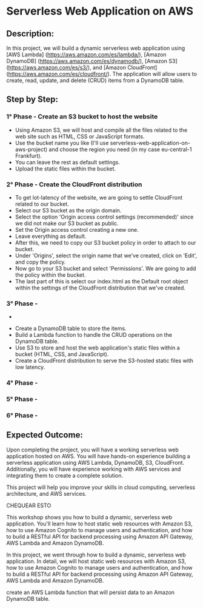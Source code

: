# Serverless Web Application on AWS

## Description:

In this project, we will build a dynamic serverless web application using [AWS Lambda] (https://aws.amazon.com/es/lambda/), [Amazon DynamoDB] (https://aws.amazon.com/es/dynamodb/), [Amazon S3] (https://aws.amazon.com/es/s3/), and [Amazon CloudFront] (https://aws.amazon.com/es/cloudfront/). The application will allow users to create, read, update, and delete (CRUD) items from a DynamoDB table.

## Step by Step:

### 1° Phase - Create an S3 bucket to host the website

- Using Amazon S3, we will host and compile all the files related to the web site such as HTML, CSS or JavaScript formats.
- Use the bucket name you like (I'll use serverless-web-application-on-aws-project) and choose the region you need (in my case eu-central-1 Frankfurt).
- You can leave the rest as default settings.
- Upload the static files within the bucket.

### 2° Phase - Create the CloudFront distribution

- To get lot-latency of the website, we are going to settle CloudFront related to our bucket.
- Select our S3 bucket as the origin domain.
- Select the option 'Origin access control settings (recommended)' since we did not make our S3 bucket as public.
- Set the Origin access control creating a new one.
- Leave everything as default.
- After this, we need to copy our S3 bucket policy in order to attach to our bucket.
- Under 'Origins', select the origin name that we've created, click on 'Edit', and copy the policy.
- Now go to your S3 bucket and select 'Permissions'. We are going to add the policy within the bucket.
- The last part of this is select our index.html as the Default root object within the settings of the CloudFront distribution that we've created.

### 3° Phase - 

- 


* Create a DynamoDB table to store the items.
* Build a Lambda function to handle the CRUD operations on the DynamoDB table.
* Use S3 to store and host the web application's static files within a bucket (HTML, CSS, and JavaScript).
* Create a CloudFront distribution to serve the S3-hosted static files with low latency.



### 4° Phase - 

### 5° Phase - 

### 6° Phase - 


## Expected Outcome:

Upon completing the project, you will have a working serverless web application hosted on AWS.
You will have hands-on experience building a serverless application using AWS Lambda, DynamoDB, S3, CloudFront.
Additionally, you will have experience working with AWS services and integrating them to create a complete solution.

This project will help you improve your skills in cloud computing, serverless architecture, and AWS services.









CHEQUEAR ESTO 

This workshop shows you how to build a dynamic, serverless web application. You'll learn how to host static web resources with Amazon S3, how to use Amazon Cognito to manage users and authentication, and how to build a RESTful API for backend processing using Amazon API Gateway, AWS Lambda and Amazon DynamoDB.

In this project, we went through how to build a dynamic, serverless web application. In detail, we will host static web resources with Amazon S3, how to use Amazon Cognito to manage users and authentication, and how to build a RESTful API for backend processing using Amazon API Gateway, AWS Lambda and Amazon DynamoDB.




create an AWS Lambda function that will persist data to an Amazon DynamoDB table.


